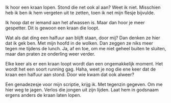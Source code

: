 Ik hoor een kraan lopen. Stond die net ook al aan? Weet ik niet. Misschien heb ik ben ik hem vergeten uit te zetten, toen ik net mijn flesje bijvulde. 

Ik hoop dat er iemand aan het afwassen is. Maar dan hoor je meer gespetter. Dit is gewoon een kraan die loopt. 

Wat als dat ding een halfuur aan blijft staan, door mij? Dan denken ze hier dat ik gek ben. Met mijn hoofd in de wolken. Dan zeggen ze niks meer tegen me tijdens de lunch. Ja, af en toe, om me niet geheel buiten te sluiten, maar dan praten ze onderling weer verder.

Elke keer als er een kraan loopt wordt dan een ongemakkelijk moment. Het wordt het een soort running gag. Haha, weet je nog die ene keer dat de kraan een halfuur aan stond. Door wie kwam dat ook alweer?

Een genadezesje voor mijn scriptie, krijg ik. Met tegenzin gegeven. Om me hier weg te jagen. Verlos die jongen uit zijn lijden. Laat hem in godsnaam ergens anders de kraan laten lopen.
